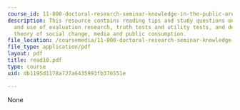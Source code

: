 ```yaml
---
course_id: 11-800-doctoral-research-seminar-knowledge-in-the-public-arena-spring-2007
description: This resource contains reading tips and study questions on the politics
  and use of evaluation research, truth tests and utility tests, and demonstration
  theory of social change, media and public consumption.
file_location: /coursemedia/11-800-doctoral-research-seminar-knowledge-in-the-public-arena-spring-2007/db1195d1178a727a6435993fb376551e_read10.pdf
file_type: application/pdf
layout: pdf
title: read10.pdf
type: course
uid: db1195d1178a727a6435993fb376551e

---
```

None